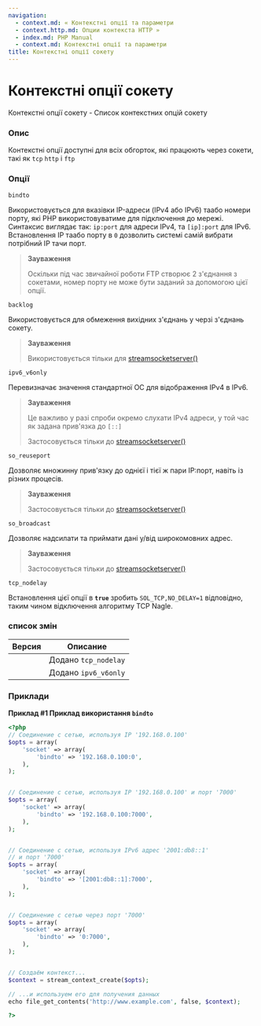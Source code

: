 ```yaml
---
navigation:
  - context.md: « Контекстні опції та параметри
  - context.http.md: Опции контекста HTTP »
  - index.md: PHP Manual
  - context.md: Контекстні опції та параметри
title: Контекстні опції сокету
---
```

# Контекстні опції сокету

Контекстні опції сокету - Список контекстних опцій сокету

### Опис

Контекстні опції доступні для всіх обгорток, які працюють через сокети, такі як `tcp` `http` і `ftp`

### Опції

`bindto`

Використовується для вказівки IP-адреси (IPv4 або IPv6) таабо номери порту, які PHP використовуватиме для підключення до мережі. Синтаксис виглядає так: `ip:port` для адреси IPv4, та `[ip]:port` для IPv6. Встановлення IP таабо порту в `0` дозволить системі самій вибрати потрібний IP тачи порт.

> **Зауваження**
> 
> Оскільки під час звичайної роботи FTP створює 2 з'єднання з сокетами, номер порту не може бути заданий за допомогою цієї опції.

`backlog`

Використовується для обмеження вихідних з'єднань у черзі з'єднань сокету.

> **Зауваження**
> 
> Використовується тільки для [streamsocketserver()](function.stream-socket-server.html)

`ipv6_v6only`

Перевизначає значення стандартної ОС для відображення IPv4 в IPv6.

> **Зауваження**
> 
> Це важливо у разі спроби окремо слухати IPv4 адреси, у той час як задана прив'язка до `[::]`
> 
> Застосовується тільки до [streamsocketserver()](function.stream-socket-server.html)

`so_reuseport`

Дозволяє множинну прив'язку до однієї і тієї ж пари IP:порт, навіть із різних процесів.

> **Зауваження**
> 
> Застосовується тільки до [streamsocketserver()](function.stream-socket-server.html)

`so_broadcast`

Дозволяє надсилати та приймати дані у/від широкомовних адрес.

> **Зауваження**
> 
> Застосовується тільки до [streamsocketserver()](function.stream-socket-server.html)

`tcp_nodelay`

Встановлення цієї опції в **`true`** зробить `SOL_TCP,NO_DELAY=1` відповідно, таким чином відключення алгоритму TCP Nagle.

### список змін

| Версия | Описание |
| --- | --- |
|  | Додано `tcp_nodelay` |
|  | Додано `ipv6_v6only` |

### Приклади

**Приклад #1 Приклад використання `bindto`**

```php
<?php
// Соединение с сетью, используя IP '192.168.0.100'
$opts = array(
    'socket' => array(
        'bindto' => '192.168.0.100:0',
    ),
);


// Соединение с сетью, используя IP '192.168.0.100' и порт '7000'
$opts = array(
    'socket' => array(
        'bindto' => '192.168.0.100:7000',
    ),
);


// Соединение с сетью, используя IPv6 адрес '2001:db8::1'
// и порт '7000'
$opts = array(
    'socket' => array(
        'bindto' => '[2001:db8::1]:7000',
    ),
);


// Соединение с сетью через порт '7000'
$opts = array(
    'socket' => array(
        'bindto' => '0:7000',
    ),
);


// Создаём контекст...
$context = stream_context_create($opts);

// ...и используем его для получения данных
echo file_get_contents('http://www.example.com', false, $context);

?>
```
